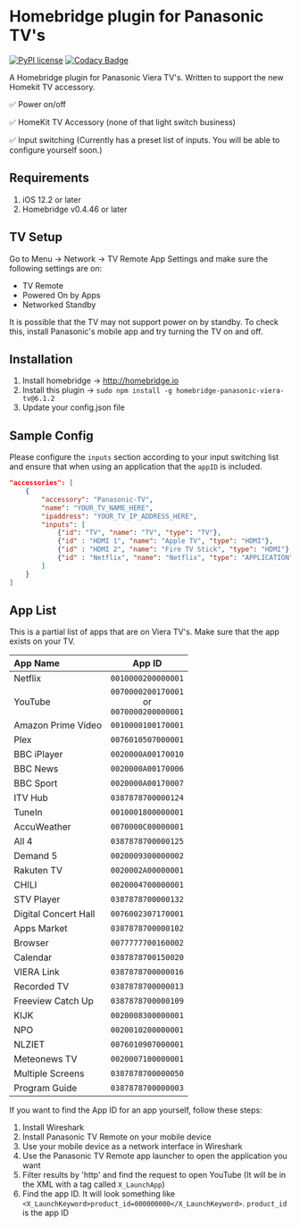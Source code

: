 # Homebridge plugin for Panasonic TV's

[![PyPI license](https://img.shields.io/pypi/l/ansicolortags.svg)](https://pypi.python.org/pypi/ansicolortags/)
[![Codacy Badge](https://api.codacy.com/project/badge/Grade/313c17eb1c1145f085e7ecc1ce1c993e)](https://app.codacy.com/app/g30r93g/homebridge-panasonic?utm_source=github.com&utm_medium=referral&utm_content=g30r93g/homebridge-panasonic&utm_campaign=Badge_Grade_Dashboard)

A Homebridge plugin for Panasonic Viera TV's. Written to support the new Homekit TV accessory.

✅ Power on/off

✅ HomeKit TV Accessory (none of that light switch business)

✅ Input switching (Currently has a preset list of inputs. You will be able to configure yourself soon.)

## Requirements

1.  iOS 12.2 or later
2.  Homebridge v0.4.46 or later

## TV Setup
Go to Menu -> Network -> TV Remote App Settings and make sure the following settings are on:

*   TV Remote
*   Powered On by Apps
*   Networked Standby

It is possible that the TV may not support power on by standby. To check this, install Panasonic's mobile app and try turning the TV on and off.

## Installation

1.  Install homebridge -> <http://homebridge.io>
2.  Install this plugin -> `sudo npm install -g homebridge-panasonic-viera-tv@6.1.2`
3.  Update your config.json file

## Sample Config

Please configure the `inputs` section according to your input switching list and ensure that when using an application that the `appID` is included.

``` JSON
"accessories": [
    {
        "accessory": "Panasonic-TV",
        "name": "YOUR_TV_NAME_HERE",
        "ipaddress": "YOUR_TV_IP_ADDRESS_HERE",
        "inputs": [
            {"id": "TV", "name": "TV", "type": "TV"},
            {"id" : "HDMI 1", "name": "Apple TV", "type": "HDMI"},
            {"id" : "HDMI 2", "name": "Fire TV Stick", "type": "HDMI"},
            {"id" : "Netflix", "name": "Netflix", "type": "APPLICATION", "appID": "0010000200000001"}
        ]
    }
]
```

## App List

This is a partial list of apps that are on Viera TV's. Make sure that the app exists on your TV.

|App Name|App ID|
|:---|:---------------:|
|Netflix|`0010000200000001`|
|YouTube|`0070000200170001`<br />or<br />`0070000200000001`|
|Amazon Prime Video|`0010000100170001`|
|Plex|`0076010507000001`|
|BBC iPlayer|`0020000A00170010`|
|BBC News|`0020000A00170006`|
|BBC Sport|`0020000A00170007`|
|ITV Hub|`0387878700000124`|
|TuneIn|`0010001800000001`|
|AccuWeather|`0070000C00000001`|
|All 4|`0387878700000125`|
|Demand 5|`0020009300000002`|
|Rakuten TV|`0020002A00000001`|
|CHILI|`0020004700000001`|
|STV Player|`0387878700000132`|
|Digital Concert Hall|`0076002307170001`|
|Apps Market|`0387878700000102`|
|Browser|`0077777700160002`|
|Calendar|`0387878700150020`|
|VIERA Link|`0387878700000016`|
|Recorded TV|`0387878700000013`|
|Freeview Catch Up|`0387878700000109`|
|KIJK|`0020008300000001`|
|NPO|`0020010200000001`|
|NLZIET|`0076010907000001`|
|Meteonews TV|`0020007100000001`|
|Multiple Screens|`0387878700000050`|
|Program Guide|`0387878700000003`|

If you want to find the App ID for an app yourself, follow these steps:

1.  Install Wireshark
2.  Install Panasonic TV Remote on your mobile device
3.  Use your mobile device as a network interface in Wireshark
4.  Use the Panasonic TV Remote app launcher to open the application you want
5.  Filter results by 'http' and find the request to open YouTube (It will be in the XML with a tag called `X_LaunchApp`)
6.  Find the app ID. It will look something like `<X_LaunchKeyword>product_id=000000000</X_LaunchKeyword>`. `product_id` is the app ID
